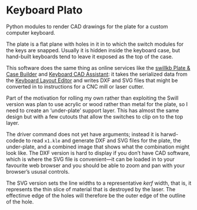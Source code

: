Keyboard Plato
==============

Python modules to render CAD drawings for the plate for a custom computer keyboard.

The plate is a flat plane with holes in it in to which the switch
modules for the keys are snapped. Usually it is hidden inside the
keyboard case, but hand-built keyboards tend to leave it exposed as the
top of the case.

This software does the same thing as online services like the [swillkb Plate &
Case Builder][] and [Keyboard CAD Assistant][]: it takes the serialized
data from the [Keyboard Layout Editor][] and writes DXF and SVG files
that might be converted in to instructions for a CNC mill or laser cutter.

Part of the motivation for rolling my own rather than exploiting the
Swill version was plan to use acrylic or wood rather than metal for the
plate, so I need to create an ‘under-plate’ support layer. This has
almost the same design but with a few cutouts that allow the switches
to clip on to the top layer.

The driver command  does not yet have arguments; instead it is harwd-
codede to read `x1.kle` and generate DXF and SVG files for the plate,
the under-plate, and a combined image that shows what the combination
might look like. The DXF version is hard to display if you don’t have
CAD software, which is where the SVG file is convenient—it can be
loaded in to your favourite web browser and you should be able to zoom
and pan with your browser’s ususal controls.

The SVG version sets the line widths to a representative _kerf_ width,
that is, it represents the thin slice of material that is destroyed by
the laser. The effectinve edge of the holes will therefore be the outer
edge of the outline of the hole.

  [Keyboard CAD Assistant]: http://www.keyboardcad.com/
  [Keyboard Layout Editor]: http://www.keyboard-layout-editor.com/
  [swillkb Plate & Case Builder]: http://builder.swillkb.com/


  [I built a keyboard from scratch]: http://gizmodo.com/i-built-a-keyboard-from-scratch-1649325860
